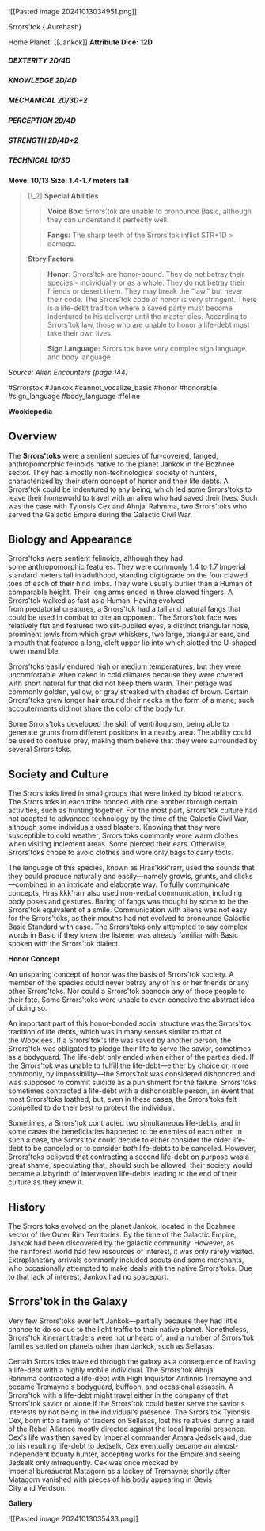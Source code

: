 ![[Pasted image 20241013034951.png]]

Srrors’tok {.Aurebash}

Home Planet: [[Jankok]]
**Attribute Dice: 12D**
##### DEXTERITY 2D/4D
##### KNOWLEDGE 2D/4D
##### MECHANICAL 2D/3D+2
##### PERCEPTION 2D/4D
##### STRENGTH 2D/4D+2
##### TECHNICAL 1D/3D
**Move: 10/13**
**Size: 1.4-1.7 meters tall**

> [!_2] 
> **Special Abilities**
> > **Voice Box:** Srrors’tok are unable to pronounce Basic, although they can understand it perfectly well.
> 
> > **Fangs:** The sharp teeth of the Srrors’tok inflict STR+1D > damage.
> 
> **Story Factors**
> > **Honor:** Srrors’tok are honor-bound. They do not betray their species - individually or as a whole. They do not betray their friends or desert them. They may break the “law,” but never their code. The Srrors’tok code of honor is very stringent. There is a life-debt tradition where a saved party must become indentured to his deliverer until the master dies. According to Srrors’tok law, those who are unable to honor a life-debt must take their own lives.
> 
> > **Sign Language:** Srrors’tok have very complex sign language and body language.
> 

*Source: Alien Encounters (page 144)*

#Srrorstok #Jankok #cannot_vocalize_basic #honor #honorable #sign_language #body_language #feline 

**Wookiepedia**

## Overview

The **Srrors'toks** were a sentient species of fur-covered, fanged, anthropomorphic felinoids native to the planet Jankok in the Bozhnee sector. They had a mostly non-technological society of hunters, characterized by their stern concept of honor and their life debts. A Srrors'tok could be indentured to any being, which led some Srrors'toks to leave their homeworld to travel with an alien who had saved their lives. Such was the case with Tyionsis Cex and Ahnjai Rahmma, two Srrors'toks who served the Galactic Empire during the Galactic Civil War.

## Biology and Appearance

Srrors'toks were sentient felinoids, although they had some anthropomorphic features. They were commonly 1.4 to 1.7 Imperial standard meters tall in adulthood, standing digitigrade on the four clawed toes of each of their hind limbs. They were usually burlier than a Human of comparable height. Their long arms ended in three clawed fingers. A Srrors'tok walked as fast as a Human. Having evolved from predatorial creatures, a Srrors'tok had a tail and natural fangs that could be used in combat to bite an opponent. The Srrors'tok face was relatively flat and featured two slit-pupiled eyes, a distinct triangular nose, prominent jowls from which grew whiskers, two large, triangular ears, and a mouth that featured a long, cleft upper lip into which slotted the U-shaped lower mandible.

Srrors'toks easily endured high or medium temperatures, but they were uncomfortable when naked in cold climates because they were covered with short natural fur that did not keep them warm. Their pelage was commonly golden, yellow, or gray streaked with shades of brown. Certain Srrors'toks grew longer hair around their necks in the form of a mane; such accouterments did not share the color of the body fur.

Some Srrors'toks developed the skill of ventriloquism, being able to generate grunts from different positions in a nearby area. The ability could be used to confuse prey, making them believe that they were surrounded by several Srrors'toks.

## Society and Culture

The Srrors'toks lived in small groups that were linked by blood relations. The Srrors'toks in each tribe bonded with one another through certain activities, such as hunting together. For the most part, Srrors'tok culture had not adapted to advanced technology by the time of the Galactic Civil War, although some individuals used blasters. Knowing that they were susceptible to cold weather, Srrors'toks commonly wore warm clothes when visiting inclement areas. Some pierced their ears. Otherwise, Srrors'toks chose to avoid clothes and wore only bags to carry tools.

The language of this species, known as Hras'kkk'rarr, used the sounds that they could produce naturally and easily—namely growls, grunts, and clicks—combined in an intricate and elaborate way. To fully communicate concepts, Hras'kkk'rarr also used non-verbal communication, including body poses and gestures. Baring of fangs was thought by some to be the Srrors'tok equivalent of a smile. Communication with aliens was not easy for the Srrors'toks, as their mouths had not evolved to pronounce Galactic Basic Standard with ease. The Srrors'toks only attempted to say complex words in Basic if they knew the listener was already familiar with Basic spoken with the Srrors'tok dialect.

**Honor Concept**

An unsparing concept of honor was the basis of Srrors'tok society. A member of the species could never betray any of his or her friends or any other Srrors'toks. Nor could a Srrors'tok abandon any of those people to their fate. Some Srrors'toks were unable to even conceive the abstract idea of doing so.

An important part of this honor-bonded social structure was the Srrors'tok tradition of life debts, which was in many senses similar to that of the Wookiees. If a Srrors'tok's life was saved by another person, the Srrors'tok was obligated to pledge their life to serve the savior, sometimes as a bodyguard. The life-debt only ended when either of the parties died. If the Srrors'tok was unable to fulfill the life-debt—either by choice or, more commonly, by impossibility—the Srrors'tok was considered dishonored and was supposed to commit suicide as a punishment for the failure. Srrors'toks sometimes contracted a life-debt with a dishonorable person, an event that most Srrors'toks loathed; but, even in these cases, the Srrors'toks felt compelled to do their best to protect the individual.

Sometimes, a Srrors'tok contracted two simultaneous life-debts, and in some cases the beneficiaries happened to be enemies of each other. In such a case, the Srrors'tok could decide to either consider the older life-debt to be canceled or to consider _both_ life-debts to be canceled. However, Srrors'toks believed that contracting a second life-debt on purpose was a great shame, speculating that, should such be allowed, their society would became a labyrinth of interwoven life-debts leading to the end of their culture as they knew it.

## History

The Srrors'toks evolved on the planet Jankok, located in the Bozhnee sector of the Outer Rim Territories. By the time of the Galactic Empire, Jankok had been discovered by the galactic community. However, as the rainforest world had few resources of interest, it was only rarely visited. Extraplanetary arrivals commonly included scouts and some merchants, who occasionally attempted to make deals with the native Srrors'toks. Due to that lack of interest, Jankok had no spaceport.

## Srrors'tok in the Galaxy

Very few Srrors'toks ever left Jankok—partially because they had little chance to do so due to the light traffic to their native planet. Nonetheless, Srrors'tok itinerant traders were not unheard of, and a number of Srrors'tok families settled on planets other than Jankok, such as Sellasas.

Certain Srrors'toks traveled through the galaxy as a consequence of having a life-debt with a highly mobile individual. The Srrors'tok Ahnjai Rahmma contracted a life-debt with High Inquisitor Antinnis Tremayne and became Tremayne's bodyguard, buffoon, and occasional assassin. A Srrors'tok with a life-debt might travel either in the company of that Srrors'tok savior or alone if the Srrors'tok could better serve the savior's interests by not being in the individual's presence. The Srrors'tok Tyionsis Cex, born into a family of traders on Sellasas, lost his relatives during a raid of the Rebel Alliance mostly directed against the local Imperial presence. Cex's life was then saved by Imperial commander Amara Jedselk and, due to his resulting life-debt to Jedselk, Cex eventually became an almost-independent bounty hunter, accepting works for the Empire and seeing Jedselk only infrequently. Cex was once mocked by Imperial bureaucrat Matagorn as a lackey of Tremayne; shortly after Matagorn vanished with pieces of his body appearing in Gevis City and Verdson.


**Gallery**

![[Pasted image 20241013035433.png]] 
